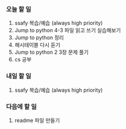 ### 오늘 할 일
1. ssafy 복습/예습 (always high priority)
2. Jump to python 4-3 파일 읽고 쓰기 실습해보기
3. Jump to python 정리
4. 해시테이블 다시 듣기
5. Jump to python 2 3장 문제 풀기
6. cs 공부

### 내일 할 일
1. ssafy 복습/예습 (always high priority)


### 다음에 할 일
1. readme 파일 만들기